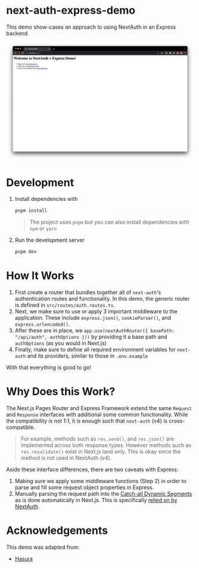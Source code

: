# next-auth-express-demo

This demo show-cases an approach to using NextAuth in an Express backend.

![Screenshot](./public/screenshot.png)

# Development

1. Install dependencies with
   ```bash
   pnpm install
   ```
   > The project uses `pnpm` but you can also install dependencies with `npm` or `yarn`
2. Run the development server
   ```bash
   pnpm dev
   ```

# How It Works

1. First create a router that bundles together all of `next-auth`'s authentication routes and functionality. In this demo, the generic router is defined in `src/routes/auth.routes.ts`.
2. Next, we make sure to use or apply 3 important middleware to the application. These include `express.json()`, `cookieParser()`, and `express.urlencoded()`.
3. After these are in place, we `app.use(nextAuthRouter({ basePath: "/api/auth", authOptions }))` by providing it a base path and `authOptions` (as you would in Next.js)
4. Finally, make sure to define all required environment variables for `next-auth` and its providers, similar to those in `.env.example`

With that everything is good to go!

# Why Does this Work?

The Next.js Pages Router and Express Framework extend the same `Request` and `Response` interfaces with additional some common functionality. While the compatibility is not 1:1, it is enough such that `next-auth` (v4) is cross-compatible.

> For example, methods such as `res.send()`, and `res.json()` are implemented across both response types. However methods such as `res.revalidate()` exist in Next.js land only. This is okay since the method is not used in NextAuth (v4).

Aside these interface differences, there are two caveats with Express:

1. Making sure we apply some middleware functions (Step 2) in order to parse and fill some request object properties in Express.
2. Manually parsing the request path into the [Catch-all Dynamic Segments](https://nextjs.org/docs/pages/building-your-application/routing/dynamic-routes#catch-all-segments) as is done automatically in Next.js. This is specifically [relied on by NextAuth](https://github.com/nextauthjs/next-auth/blob/f48eb0478ed60d11e9c42b9978aa2f938d6598d9/packages/next-auth/src/next/index.ts#L27).

# Acknowledgements

This demo was adapted from:

- [Hasura](https://github.com/zenflow/hasura-node-monolith-example/blob/2d95df91a8f049c065824cabfbdaacabb16be6b7/auth/routes/next-auth.js)
